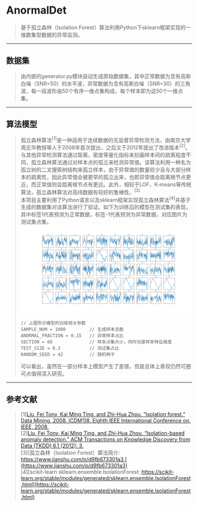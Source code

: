 # AnormalDet
> 基于孤立森林（Isolation Forest）算法利用Python下sklearn框架实现的一维数集型数据的异常监测。    

---
## 数据集
> 由内嵌的generator.py模块自动生成原始数据集，其中正常数据为含有高斯白噪（SNR=50）的水平波，异常数据为含有高斯白噪（SNR=30）的三角波，每一段波形由50个有序一维点集构成，每个样本即为这50个一维点集。    

---
## 算法模型
> 孤立森林算法<sup>[1]</sup>是一种适用于连续数据的无监督异常检测方法，由南京大学周志华教授等人于2008年首次提出，之后又于2012年提出了改进版本<sup>[2]</sup>。与其他异常检测算法通过距离，密度等量化指标来刻画样本间的疏离程度不同，孤立森林算法通过对样本点的孤立来检测异常值。该算法利用一种名为孤立树的二叉搜索树结构来孤立样本，由于异常值的数量较少且与大部分样本的疏离性，因此异常值会被更早的孤立出来，也即异常值会距离根节点更近，而正常值则会距离根节点有更远。此外，相较于LOF，K-means等传统算法，孤立森林算法对高纬数据有较好的鲁棒性。<sup>[3]</sup>    
> 本项目主要利用了Python语言以及sklearn框架实现孤立森林算法<sup>[4]</sup>并基于生成的数据集对该算法进行了验证。如下为训练后的模型在测试集的表现，其中标签1代表预测为正常数据，标签-1代表预测为异常数据，对应图片为测试集点集。    
> ![Test_Sample](./Test_Sample.png)    
> ```
> // 上图所示模型的训练相关参数
> SAMPLE_NUM = 1000         // 生成样本总数
> ANORMAL_FRACTION = 0.15   // 异常样本占比
> SECTION = 60              // 样本点集大小，同时也是样本特征维度
> TEST_SIZE = 0.3           // 测试集占比
> RANDOM_SEED = 42          // 随机种子
> ```
> 可以看出，虽然在一部分样本上模型产生了差错，但是总体上表现仍然可圈可点值得深入研究。

---
## 参考文献
> [1][Liu, Fei Tony, Kai Ming Ting, and Zhi-Hua Zhou. “Isolation forest.” Data Mining, 2008. ICDM’08. Eighth IEEE International Conference on. IEEE, 2008.](http://www.researchgate.net/publication/224384174_Isolation_Forest)    
> [2][Liu, Fei Tony, Kai Ming Ting, and Zhi-Hua Zhou. “Isolation-based anomaly detection.” ACM Transactions on Knowledge Discovery from Data (TKDD) 6.1 (2012): 3.](https://www.researchgate.net/publication/239761771_Isolation-Based_Anomaly_Detection)    
> [3][孤立森林（Isolation Forest）算法简介: https://www.jianshu.com/p/d9fb673301a3.](https://www.jianshu.com/p/d9fb673301a3)    
> [4][scikit-learn sklearn.ensemble.IsolationForest: https://scikit-learn.org/stable/modules/generated/sklearn.ensemble.IsolationForest.html](https://scikit-learn.org/stable/modules/generated/sklearn.ensemble.IsolationForest.html)    
